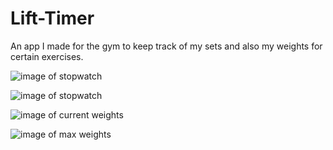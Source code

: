 # Lift-Timer
An app I made for the gym to keep track of my sets and also my weights for certain exercises.

![image of stopwatch](/Images/IMG_5200_50.png)

![image of stopwatch](/Images/IMG_5198_50.png)

![image of current weights](/Images/IMG_5201_50.png)

![image of max weights](/Images/IMG_5202_50.png)

